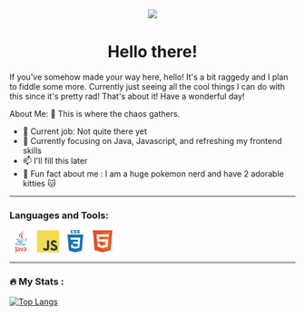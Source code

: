 <div id="header" align="center">
  <img src="https://media.giphy.com/media/Wj7lNjMNDxSmc/giphy.gif" width="100"/>
</div>

<h1 align="center">Hello there!
</h1> 

If you've somehow made your way here, hello! It's a bit raggedy and I plan to fiddle some more. Currently just seeing all the cool things I can do with this since it's pretty rad! That's about it! Have a wonderful day!

About Me:
:milky_way: This is where the chaos gathers. 
- :briefcase: Current job: Not quite there yet
- :open_book: Currently focusing on Java, Javascript, and refreshing my frontend skills
- :mailbox: I'll fill this later
- :sauropod: Fun fact about me : I am a huge pokemon nerd and have 2 adorable kitties :cat:

---
### Languages and Tools:
<div>
  <img src="https://github.com/devicons/devicon/blob/master/icons/java/java-original-wordmark.svg" title="Java" alt="Java" width="40" height="40"/>&nbsp;
  <img src="https://github.com/devicons/devicon/blob/master/icons/javascript/javascript-original.svg" title="JavaScript" alt="JavaScript" width="40"        height="40"/>&nbsp;
  <img src="https://github.com/devicons/devicon/blob/master/icons/css3/css3-plain-wordmark.svg"  title="CSS3" alt="CSS" width="40" height="40"/>&nbsp;
  <img src="https://github.com/devicons/devicon/blob/master/icons/html5/html5-original.svg" title="HTML5" alt="HTML" width="40" height="40"/>&nbsp;
  
 
 ---
 ### :fire: My Stats :
 
 
 [![Top Langs](https://github-readme-stats.vercel.app/api/top-langs/?username=Booryn&layout=compact&theme=tokyonight)](https://github.com/anuraghazra/github-readme-stats)
